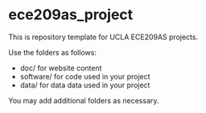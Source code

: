 # ece209as_project
This is repository template for UCLA ECE209AS projects.

Use the folders as follows:

* doc/ for website content
* software/ for code used in your project
* data/ for data data used in your project

You may add additional folders as necessary.




